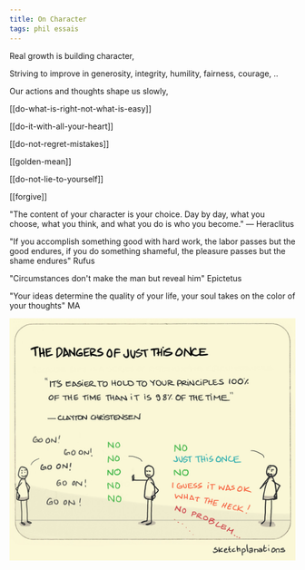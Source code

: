 ```yaml
---
title: On Character
tags: phil essais 
---
```


Real growth is building character, 

Striving to improve in generosity, integrity, humility, fairness, courage, .. 

Our actions and thoughts shape us slowly,

[[do-what-is-right-not-what-is-easy]]

[[do-it-with-all-your-heart]]

[[do-not-regret-mistakes]]

[[golden-mean]]

[[do-not-lie-to-yourself]]

[[forgive]]


"The content of your character is your choice. Day by day, what you choose, what you think, and what you do is who you become." — Heraclitus 

"If you accomplish something good with hard work, the labor passes but the good endures, 
if you do something shameful, the pleasure passes but the shame endures" Rufus 

"Circumstances don't make the man but reveal him" Epictetus 

"Your ideas determine the quality of your life, your soul takes on the color of your thoughts" MA 


![](/static/img/principles-all-the-time.jpeg)
